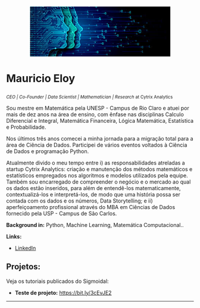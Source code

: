 <p align="center">
  <img src="banner.jpeg" >
</p>

# Mauricio Eloy
<sub>*CEO | Co-Founder | Data Scientist | Mathematician | Research* at Cytrix Analytics</sub>

Sou mestre em Matemática pela UNESP - Campus de Rio Claro e atuei por mais de dez anos na área de ensino, com ênfase nas disciplinas Calculo Diferencial e Integral, Matemática Financeira, Lógica Matemática, Estatística e Probabilidade.

Nos últimos três anos comecei a minha jornada para a migração total para a área de Ciência de Dados. Participei de vários eventos voltados à Ciência de Dados e programação Python.

Atualmente divido o meu tempo entre i) as responsabilidades atreladas a startup Cytrix Analytics: criação e manutenção dos métodos matemáticos e estatísticos empregados nos algoritmos e modelos utilizados pela equipe. Também sou encarregado de compreender o negócio e o mercado ao qual os dados estão inseridos, para além de entendê-los matematicamente, contextualizá-los e interpretá-los, de modo que uma história possa ser contada com os dados e os números, Data Storytelling; e ii) aperfeiçoamento profissional através do MBA em Ciências de Dados fornecido pela USP - Campus de São Carlos.

**Background in:** Python, Machine Learning, Matemática Computacional..

**Links:**

* [LinkedIn](https://www.linkedin.com/in/mauricio-eloy)

## Projetos:
Veja os tutoriais publicados do Sigmoidal:

* **Teste de projeto:** https://bit.ly/3cEvJE2

---
